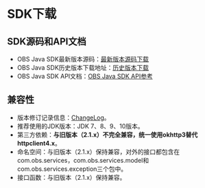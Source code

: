 # SDK下载<a name="zh-cn_topic_0073679956"></a>

## SDK源码和API文档<a name="section1585712245441"></a>

-   OBS Java SDK最新版本源码：[最新版本源码下载](https://github.com/huaweicloud/huaweicloud-sdk-java-obs)
-   OBS Java SDK历史版本下载地址：[历史版本下载](https://github.com/huaweicloud/huaweicloud-sdk-java-obs/tree/master/release)
-   OBS Java SDK API文档：[OBS Java SDK API参考](https://obssdk.obs.cn-north-1.myhuaweicloud.com/apidoc/cn/java/index.html)

## 兼容性<a name="section328381115452"></a>

-   版本修订记录信息：[ChangeLog](https://github.com/huaweicloud/huaweicloud-sdk-java-obs/blob/master/README_CN.MD)。
-   推荐使用的JDK版本：JDK 7、8、9、10版本。
-   第三方依赖：**与旧版本（2.1.x）不完全兼容，统一使用okhttp3替代httpclient4.x**。
-   命名空间：与旧版本（2.1.x）保持兼容，对外的接口都包含在com.obs.services，com.obs.services.model和com.obs.services.exception三个包中。
-   接口函数：与旧版本（2.1.x）保持兼容。

